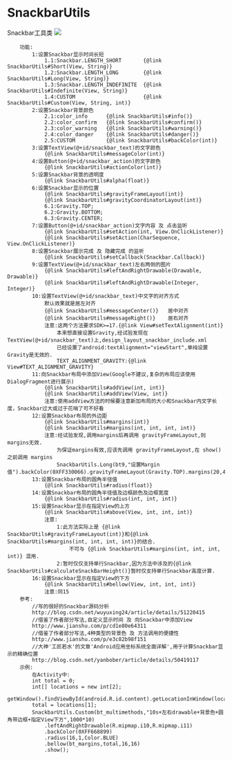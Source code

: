 # SnackbarUtils
Snackbar工具类
![](https://github.com/HuanHaiLiuXin/SnackbarUtils/blob/master/%E5%BD%95%E5%B1%8F/%E6%89%80%E6%9C%89%E6%95%88%E6%9E%9C.gif)
        
        功能:
            1:设置Snackbar显示时间长短
                1.1:Snackbar.LENGTH_SHORT       {@link SnackbarUtils#Short(View, String)}
                1.2:Snackbar.LENGTH_LONG        {@link SnackbarUtils#Long(View, String)}
                1.3:Snackbar.LENGTH_INDEFINITE  {@link SnackbarUtils#Indefinite(View, String)}
                1.4:CUSTOM                      {@link SnackbarUtils#Custom(View, String, int)}
            2:设置Snackbar背景颜色
                2.1:color_info      {@link SnackbarUtils#info()}
                2.2:color_confirm   {@link SnackbarUtils#confirm()}
                2.3:color_warning   {@link SnackbarUtils#warning()}
                2.4:color_danger    {@link SnackbarUtils#danger()}
                2.5:CUSTOM          {@link SnackbarUtils#backColor(int)}
            3:设置TextView(@+id/snackbar_text)的文字颜色
                {@link SnackbarUtils#messageColor(int)}
            4:设置Button(@+id/snackbar_action)的文字颜色
                {@link SnackbarUtils#actionColor(int)}
            5:设置Snackbar背景的透明度
                {@link SnackbarUtils#alpha(float)}
            6:设置Snackbar显示的位置
                {@link SnackbarUtils#gravityFrameLayout(int)}
                {@link SnackbarUtils#gravityCoordinatorLayout(int)}
                6.1:Gravity.TOP;
                6.2:Gravity.BOTTOM;
                6.3:Gravity.CENTER;
            7:设置Button(@+id/snackbar_action)文字内容 及 点击监听
                {@link SnackbarUtils#setAction(int, View.OnClickListener)}
                {@link SnackbarUtils#setAction(CharSequence, View.OnClickListener)}
            8:设置Snackbar展示完成 及 隐藏完成 的监听
                {@link SnackbarUtils#setCallback(Snackbar.Callback)}
            9:设置TextView(@+id/snackbar_text)左右两侧的图片
                {@link SnackbarUtils#leftAndRightDrawable(Drawable, Drawable)}
                {@link SnackbarUtils#leftAndRightDrawable(Integer, Integer)}
            10:设置TextView(@+id/snackbar_text)中文字的对齐方式
                默认效果就是居左对齐
                {@link SnackbarUtils#messageCenter()}   居中对齐
                {@link SnackbarUtils#messageRight()}    居右对齐
                注意:这两个方法要求SDK>=17.{@link View#setTextAlignment(int)}
                    本来想直接设置Gravity,经试验发现在 TextView(@+id/snackbar_text)上,design_layout_snackbar_include.xml
                    已经设置了android:textAlignment="viewStart",单纯设置Gravity是无效的.
                    TEXT_ALIGNMENT_GRAVITY:{@link View#TEXT_ALIGNMENT_GRAVITY}
            11:向Snackbar布局中添加View(Google不建议,复杂的布局应该使用DialogFragment进行展示)
                {@link SnackbarUtils#addView(int, int)}
                {@link SnackbarUtils#addView(View, int)}
                注意:使用addView方法的时候要注意新加布局的大小和Snackbar内文字长度，Snackbar过大或过于花哨了可不好看
            12:设置Snackbar布局的外边距
                {@link SnackbarUtils#margins(int)}
                {@link SnackbarUtils#margins(int, int, int, int)}
                注意:经试验发现,调用margins后再调用 gravityFrameLayout,则margins无效.
                    为保证margins有效,应该先调用 gravityFrameLayout,在 show() 之前调用 margins
                    SnackbarUtils.Long(bt9,"设置Margin值").backColor(0XFF330066).gravityFrameLayout(Gravity.TOP).margins(20,40,60,80).show();
            13:设置Snackbar布局的圆角半径值
                {@link SnackbarUtils#radius(float)}
            14:设置Snackbar布局的圆角半径值及边框颜色及边框宽度
                {@link SnackbarUtils#radius(int, int, int)}
            15:设置Snackbar显示在指定View的上方
                {@link SnackbarUtils#above(View, int, int, int)}
                注意:
                    1:此方法实际上是 {@link SnackbarUtils#gravityFrameLayout(int)}和{@link SnackbarUtils#margins(int, int, int, int)}的结合.
                        不可与 {@link SnackbarUtils#margins(int, int, int, int)} 混用.
                    2:暂时仅仅支持单行Snackbar,因为方法中涉及的{@link SnackbarUtils#calculateSnackBarHeight()}暂时仅支持单行Snackbar高度计算.
            16:设置Snackbar显示在指定View的下方
                {@link SnackbarUtils#bellow(View, int, int, int)}
                注意:同15
        参考:
            //写的很好的Snackbar源码分析
            http://blog.csdn.net/wuyuxing24/article/details/51220415
            //借鉴了作者部分写法,自定义显示时间 及 向Snackbar中添加View
            http://www.jianshu.com/p/cd1e80e64311
            //借鉴了作者部分写法,4种类型的背景色 及 方法调用的便捷性
            http://www.jianshu.com/p/e3c82b98f151
            //大神'工匠若水'的文章'Android应用坐标系统全面详解',用于计算Snackbar显示的精确位置
            http://blog.csdn.net/yanbober/article/details/50419117
        示例:
            在Activity中:
            int total = 0;
            int[] locations = new int[2];
            getWindow().findViewById(android.R.id.content).getLocationInWindow(locations);
            total = locations[1];
            SnackbarUtils.Custom(bt_multimethods,"10s+左右drawable+背景色+圆角带边框+指定View下方",1000*10)
                .leftAndRightDrawable(R.mipmap.i10,R.mipmap.i11)
                .backColor(0XFF668899)
                .radius(16,1,Color.BLUE)
                .bellow(bt_margins,total,16,16)
                .show();
